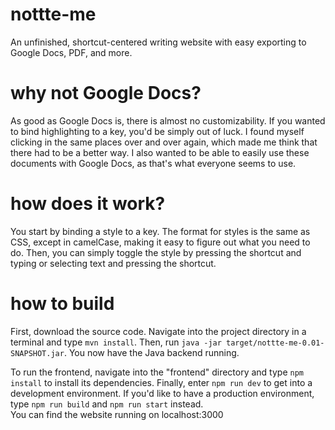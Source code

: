 # nottte-me
An unfinished, shortcut-centered writing website with easy exporting to Google Docs, PDF, and more.

# why not Google Docs?
As good as Google Docs is, there is almost no customizability. If you wanted to bind highlighting to a key, you'd be simply out of luck. I found myself clicking in the same
places over and over again, which made me think that there had to be a better way. I also wanted to be able to easily use these documents with Google Docs, as that's what
everyone seems to use.

# how does it work?
You start by binding a style to a key. The format for styles is the same as CSS, except in camelCase, making it easy to figure out what you need to do. Then, you can
simply toggle the style by pressing the shortcut and typing or selecting text and pressing the shortcut.

# how to build
First, download the source code. Navigate into the project directory in a terminal 
and type `mvn install`. Then, run `java -jar target/nottte-me-0.01-SNAPSHOT.jar`. 
You now have the Java backend running.

To run the frontend, navigate into the "frontend" directory and type `npm install` 
to install its dependencies. Finally, enter `npm run dev` to get into a development environment. 
If you'd like to have a production environment, type `npm run build` and `npm run start` instead.  
You can find the website running on localhost:3000
